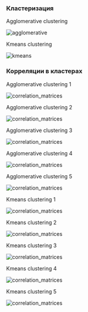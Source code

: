 ### Кластеризация

Agglomerative clustering

![agglomerative](./result_data/clustering_results/agglomerative_clustering_PCA_plot.png)

Kmeans clustering

![kmeans](./result_data/clustering_results/kmeans_clustering_PCA_plot.png)

### Корреляции в кластерах

Agglomerative clustering 1

![correlation_matrices](./result_data/agglomerative_clusters_corr_matricies/images/1.png)

Agglomerative clustering 2

![correlation_matrices](./result_data/agglomerative_clusters_corr_matricies/images/2.png)

Agglomerative clustering 3

![correlation_matrices](./result_data/agglomerative_clusters_corr_matricies/images/3.png)

Agglomerative clustering 4

![correlation_matrices](./result_data/agglomerative_clusters_corr_matricies/images/4.png)

Agglomerative clustering 5

![correlation_matrices](./result_data/agglomerative_clusters_corr_matricies/images/5.png)


Kmeans clustering 1

![correlation_matrices](./result_data/kmeans_clusters_corr_matricies/images/1.png)

Kmeans clustering 2

![correlation_matrices](./result_data/kmeans_clusters_corr_matricies/images/2.png)

Kmeans clustering 3

![correlation_matrices](./result_data/kmeans_clusters_corr_matricies/images/3.png)

Kmeans clustering 4

![correlation_matrices](./result_data/kmeans_clusters_corr_matricies/images/4.png)

Kmeans clustering 5

![correlation_matrices](./result_data/kmeans_clusters_corr_matricies/images/5.png)